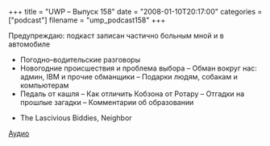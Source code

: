 +++
title = "UWP – Выпуск 158"
date = "2008-01-10T20:17:00"
categories = ["podcast"]
filename = "ump_podcast158"
+++


Предупреждаю: подкаст записан частично больным мной и в автомобиле

- Погодно–водительские разговоры
- Новогодние происшествия и проблема выбора
– Обман вокруг нас: админ, IBM и прочие обманщики
– Подарки людям, собакам и компьютерам
- Педаль от кашля
– Как отличить Кобзона от Ротару
– Отгадки на прошлые загадки
– Комментарии об образовании


* The Lascivious Biddies, Neighbor

[Аудио](https://podcast.umputun.com/media/ump_podcast158.mp3)
<audio src="https://podcast.umputun.com/media/ump_podcast158.mp3" preload="none">